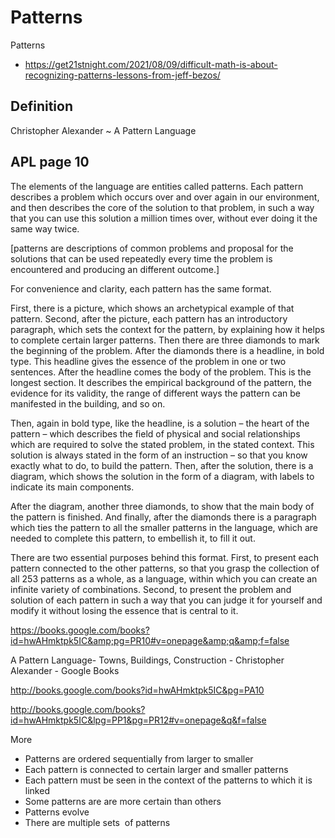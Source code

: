 # Patterns

Patterns

* https://get21stnight.com/2021/08/09/difficult-math-is-about-recognizing-patterns-lessons-from-jeff-bezos/



##  Definition

Christopher Alexander ~ A Pattern Language

## APL page 10


The elements of the language are entities called patterns. Each pattern describes a problem which occurs over and over again in our environment, and then describes the core of the solution to that problem, in such a way that you can use this solution a million times over, without ever doing it the same way twice.

[patterns are descriptions of common problems and proposal for the solutions that can be used repeatedly every time the problem is encountered and producing an different outcome.]

For convenience and clarity, each pattern has the same format.

First, there is a picture, which shows an archetypical example of that pattern. Second, after the picture, each pattern has an introductory paragraph, which sets the context for the pattern, by explaining how it helps to complete certain larger patterns. Then there are three diamonds to mark the beginning of the problem. After the diamonds there is a headline, in bold type. This headline gives the essence of the problem in one or two sentences. After the headline comes the body of the problem. This is the longest section. It describes the empirical background of the pattern, the evidence for its validity, the range of different ways the pattern can be manifested in the building, and so on.

Then, again in bold type, like the headline, is a solution – the heart of the pattern – which describes the field of physical and social relationships which are required to solve the stated problem, in the stated context. This solution is always stated in the form of an instruction – so that you know exactly what to do, to build the pattern. Then, after the solution, there is a diagram, which shows the solution in the form of a diagram, with labels to indicate its main components.

After the diagram, another three diamonds, to show that the main body of the pattern is finished. And finally, after the diamonds there is a paragraph which ties the pattern to all the smaller patterns in the language, which are needed to complete this pattern, to embellish it, to fill it out.

There are two essential purposes behind this format. First, to present each pattern connected to the other patterns, so that you grasp the collection of all 253 patterns as a whole, as a language, within which you can create an infinite variety of combinations. Second, to present the problem and solution of each pattern in such a way that you can judge it for yourself and modify it without losing the essence that is central to it.


https://books.google.com/books?id=hwAHmktpk5IC&amp;pg=PR10#v=onepage&amp;q&amp;f=false

A Pattern Language- Towns, Buildings, Construction - Christopher Alexander - Google Books

http://books.google.com/books?id=hwAHmktpk5IC&pg=PA10

http://books.google.com/books?id=hwAHmktpk5IC&lpg=PP1&pg=PR12#v=onepage&q&f=false

More

* Patterns are ordered sequentially from larger to smaller
* Each pattern is connected to certain larger and smaller patterns
* Each pattern must be seen in the context of the patterns to which it is linked
* Some patterns are are more certain than others
* Patterns evolve
* There are multiple sets  of patterns